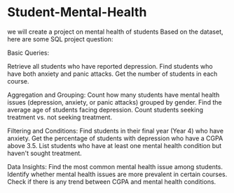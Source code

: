 # Student-Mental-Health
we will create a project on mental health of students
Based on the dataset, here are some SQL project question:

Basic Queries:

Retrieve all students who have reported depression.
Find students who have both anxiety and panic attacks.
Get the number of students in each course.

Aggregation and Grouping:
Count how many students have mental health issues (depression, anxiety, or panic attacks) grouped by gender.
Find the average age of students facing depression.
Count students seeking treatment vs. not seeking treatment.

Filtering and Conditions:
Find students in their final year (Year 4) who have anxiety.
Get the percentage of students with depression who have a CGPA above 3.5.
List students who have at least one mental health condition but haven't sought treatment.

Data Insights:
Find the most common mental health issue among students.
Identify whether mental health issues are more prevalent in certain courses.
Check if there is any trend between CGPA and mental health conditions.
